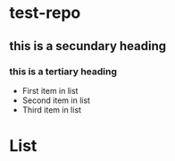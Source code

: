 # test-repo
## this is a secundary heading
### this is a tertiary heading

* First item in list
* Second item in list
* Third item in list

# List
